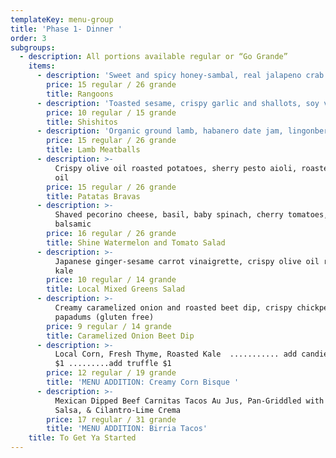 ```yaml
---
templateKey: menu-group
title: 'Phase 1- Dinner '
order: 3
subgroups:
  - description: All portions available regular or “Go Grande”
    items:
      - description: 'Sweet and spicy honey-sambal, real jalapeno crab filling'
        price: 15 regular / 26 grande
        title: Rangoons
      - description: 'Toasted sesame, crispy garlic and shallots, soy vinaigrette'
        price: 10 regular / 15 grande
        title: Shishitos
      - description: 'Organic ground lamb, habanero date jam, lingonberry (gluten free)'
        price: 15 regular / 26 grande
        title: Lamb Meatballs
      - description: >-
          Crispy olive oil roasted potatoes, sherry pesto aioli, roasted garlic
          oil
        price: 15 regular / 26 grande
        title: Patatas Bravas
      - description: >-
          Shaved pecorino cheese, basil, baby spinach, cherry tomatoes, aged
          balsamic
        price: 16 regular / 26 grande
        title: Shine Watermelon and Tomato Salad
      - description: >-
          Japanese ginger-sesame carrot vinaigrette, crispy olive oil roasted
          kale
        price: 10 regular / 14 grande
        title: Local Mixed Greens Salad
      - description: >-
          Creamy caramelized onion and roasted beet dip, crispy chickpea
          papadums (gluten free)
        price: 9 regular / 14 grande
        title: Caramelized Onion Beet Dip
      - description: >-
          Local Corn, Fresh Thyme, Roasted Kale  ........... add candied bacon
          $1 .........add truffle $1 
        price: 12 regular / 19 grande
        title: 'MENU ADDITION: Creamy Corn Bisque '
      - description: >-
          Mexican Dipped Beef Carnitas Tacos Au Jus, Pan-Griddled with Tomato
          Salsa, & Cilantro-Lime Crema
        price: 17 regular / 31 grande
        title: 'MENU ADDITION: Birria Tacos'
    title: To Get Ya Started
---
```


